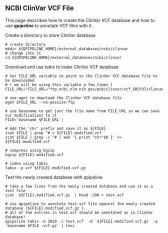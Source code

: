 ## NCBI ClinVar VCF File

This page describes how to create the ClinVar VCF database and how to use **_qpipeline_** to annotate VCF files with it.

Create a directory to store ClinVar database
```
# create directory
mkdir ${QPIPELINE_HOME}/external_databases/ncbi/clinvar 
# change into it
cd ${QPIPELINE_HOME}/external_databases/ncbi/clinvar 
```

Download and use tabix to index ClinVar VCF database 
```
# Set FILE_URL variable to point to the ClinVar VCF database file to be downloaded
# ( we will be using this variable a few times )
FILE_URL="FILE_URL="ftp.ncbi.nlm.nih.gov/pub/clinvar/vcf_GRCh37/clinvar.vcf.gz""

# use wget to download the ClinVar VCF database file
wget $FILE_URL --no-passive-ftp

# use basename to get just the file name from FILE_URL so we can save our modifications to it 
FILE=`basename $FILE_URL`;

# Add the 'chr' prefix and save it as ${FILE} 
zcat $FILE | grep ^# > ${FILE}.modified.vcf 
zcat $FILE | grep -v ^# | awk '{ print "chr"$0 }' >>  ${FILE}.modified.vcf 

# compress using bgzip 
bgzip ${FILE}.modified.vcf 

# index using tabix
tabix -p vcf ${FILE}.modified.vcf.gz 
```
Test the newly created database with qpipeline 
```
# take a few lines from the newly created database and use it as a test file
zcat  ${FILE}.modified.vcf.gz  | head -200 > test.vcf 

# use qpipeline to annotate test.vcf file against the newly created database (${FILE}.modified.vcf.gz ).  
# all of the entries in test.vcf should be annotated as in ClinVar database!
qpipeline tabix -m 2020 -i test.vcf  -d  ${FILE}.modified.vcf.gz  -q `basename $FILE .vcf.gz` | less 

```
